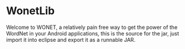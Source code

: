 WonetLib
========

Welcome to WONET, a relatively pain free way to get the power of the WordNet in your Android applications,
this is the source for the jar, just import it into eclipse and export it as a runnable JAR.

